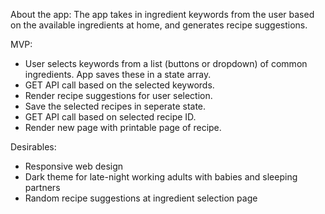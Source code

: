 About the app:
The app takes in ingredient keywords from the user based on the available ingredients at home, and generates recipe suggestions. 

MVP:
- User selects keywords from a list (buttons or dropdown) of common ingredients. App saves these in a state array.
- GET API call based on the selected keywords.
- Render recipe suggestions for user selection. 
- Save the selected recipes in seperate state.
- GET API call based on selected recipe ID. 
- Render new page with printable page of recipe.

Desirables:
- Responsive web design
- Dark theme for late-night working adults with babies and sleeping partners
- Random recipe suggestions at ingredient selection page